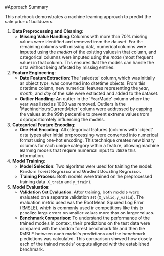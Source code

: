 #Approach Summary

This notebook demonstrates a machine learning approach to predict the sale price of bulldozers.

1.  **Data Preprocessing and Cleaning**:
    *   **Missing Value Handling**: Columns with more than 70% missing values were identified and removed from the dataset. For the remaining columns with missing data, numerical columns were imputed using the *median* of the existing values in that column, and categorical columns were imputed using the *mode* (most frequent value) in that column. This ensures that the models can handle the data without being affected by missing entries.
2.  **Feature Engineering**:
    *   **Date Feature Extraction**: The 'saledate' column, which was initially an object type, was converted into datetime objects. From this datetime column, new numerical features representing the *year*, *month*, and *day* of the sale were extracted and added to the dataset.
    *   **Outlier Handling**: An outlier in the 'YearMade' column where the year was listed as 1000 was removed. Outliers in the 'MachineHoursCurrentMeter' column were addressed by capping the values at the 99th percentile to prevent extreme values from disproportionately influencing the models.
3.  **Categorical Feature Encoding**:
    *   **One-Hot Encoding**: All categorical features (columns with 'object' data types after initial preprocessing) were converted into numerical format using one-hot encoding. This technique creates new binary columns for each unique category within a feature, allowing machine learning models that require numerical input to utilize this information.
4.  **Model Training**:
    *   **Model Selection**: Two algoritms were used for training the model: Random Forest Regressor and Gradient Boosting Regressor.
    *   **Training Process**: Both models were trained on the preprocessed training data (`X_train` and `y_train`).
5.  **Model Evaluation**:
    *   **Validation Set Evaluation**: After training, both models were evaluated on a separate validation set (`X_valid`, `y_valid`). The evaluation metric used was the Root Mean Squared Log Error (RMSLE), which is commonly used in competitions like this to penalize large errors on smaller values more than on larger values.
    *   **Benchmark Comparison**: To understand the performance of the trained models in context, their predictions on the test data were compared with the random forest benchmark file and then the RMSLE between each model's predictions and the benchmark predictions was calculated. This comparison showed how closely each of the trained models' outputs aligned with the established benchmark.
